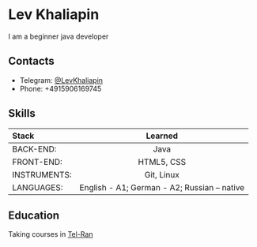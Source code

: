 # Lev Khaliapin

I am a beginner java developer

## Сontacts
* Telegram: [@LevKhaliapin](https://t.me/LevKhaliapin)
* Phone: +4915906169745

## Skills
Stack |	Learned
:-----|:----------:
BACK-END:	| Java
FRONT-END:	| HTML5, CSS
INSTRUMENTS:	| Git, Linux
LANGUAGES:	| English - A1; German - A2; Russian – native

## Education
Taking courses in  [Tel-Ran](https://www.tel-ran.de/programming)
